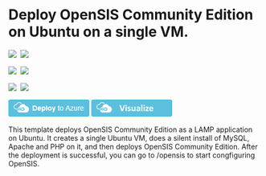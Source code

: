 # Deploy OpenSIS Community Edition on Ubuntu on a single VM.

<IMG SRC="https://azurequickstartsservice.blob.core.windows.net/badges/opensis-singlevm-ubuntu/PublicLastTestDate.svg" />&nbsp;
<IMG SRC="https://azurequickstartsservice.blob.core.windows.net/badges/opensis-singlevm-ubuntu/PublicDeployment.svg" />&nbsp;

<IMG SRC="https://azurequickstartsservice.blob.core.windows.net/badges/opensis-singlevm-ubuntu/FairfaxLastTestDate.svg" />&nbsp;
<IMG SRC="https://azurequickstartsservice.blob.core.windows.net/badges/opensis-singlevm-ubuntu/FairfaxDeployment.svg" />&nbsp;

<IMG SRC="https://azurequickstartsservice.blob.core.windows.net/badges/opensis-singlevm-ubuntu/BestPracticeResult.svg" />&nbsp;
<IMG SRC="https://azurequickstartsservice.blob.core.windows.net/badges/opensis-singlevm-ubuntu/CredScanResult.svg" />&nbsp;

<a href="https://portal.azure.com/#create/Microsoft.Template/uri/https%3A%2F%2Fraw.githubusercontent.com%2Fazure%2Fazure-quickstart-templates%2Fmaster%2Fopensis-singlevm-ubuntu%2Fazuredeploy.json" target="_blank"><img src="https://raw.githubusercontent.com/Azure/azure-quickstart-templates/master/1-CONTRIBUTION-GUIDE/images/deploytoazure.png"/></a>
<a href="http://armviz.io/#/?load=https%3A%2F%2Fraw.githubusercontent.com%2FAzure%2Fazure-quickstart-templates%2Fmaster%2Fopensis-singlevm-ubuntu%2Fazuredeploy.json" target="_blank">
    <img src="https://raw.githubusercontent.com/Azure/azure-quickstart-templates/master/1-CONTRIBUTION-GUIDE/images/visualizebutton.png"/>
</a>

This template deploys OpenSIS Community Edition as a LAMP application on Ubuntu. It creates a single Ubuntu VM, does a silent install of MySQL, Apache and PHP on it, and then deploys OpenSIS Community Edition.  After the deployment is successful, you can go to /opensis to start congfiguring OpenSIS.

